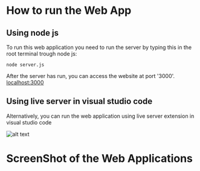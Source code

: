 # How to run the Web App

## Using node js
To run this web application you need to run the server by typing this in the root terminal trough node js:

`node server.js`

After the server has run, you can access the website at port '3000'. [localhost:3000](localhost:3000)

## Using live server in visual studio code
Alternatively, you can run the web application using live server extension in visual studio code

![alt text](https://i.imgur.com/YQ3tg3z.png)


# ScreenShot of the Web Applications
